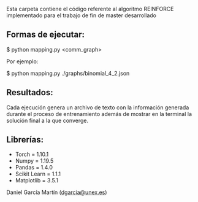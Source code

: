 Esta carpeta contiene el código referente al algoritmo REINFORCE implementado para el trabajo de fin de master desarrollado

## Formas de ejecutar:

$ python mapping.py <comm_graph>

Por ejemplo:

$ python mapping.py ./graphs/binomial_4_2.json

## Resultados:

Cada ejecución genera un archivo de texto con la información generada durante el proceso de entrenamiento además de mostrar en la terminal la solución final a la que converge.

## Librerías:

- Torch = 1.10.1
- Numpy = 1.19.5
- Pandas = 1.4.0
- Scikit Learn = 1.1.1
- Matplotlib = 3.5.1


Daniel García Martín (dgarcia@unex.es)
